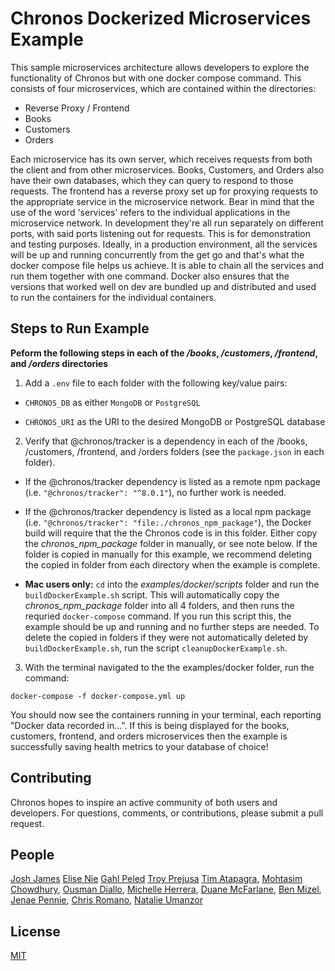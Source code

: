 # Chronos Dockerized Microservices Example
This sample microservices architecture allows developers to explore the functionality of Chronos but with one docker compose command. This consists of four microservices, which are contained within the directories:
- Reverse Proxy / Frontend
- Books
- Customers
- Orders

Each microservice has its own server, which receives requests from both the client and from other microservices. Books, Customers, and Orders also have their own databases, which they can query to respond to those requests.
The frontend has a reverse proxy set up for proxying requests to the appropriate service in the microservice network. Bear in mind that the use of the word 'services' refers to the individual applications in the microservice network. In development they're all run separately on different ports, with said ports listening out for requests. This is for demonstration and testing purposes. Ideally, in a production environment, all the services will be up and running concurrently from the get go and that's what the docker compose file helps us achieve. It is able to chain all the services and run them together with one command. Docker also ensures that the versions that worked well on dev are bundled up and distributed and used to run the containers for the individual containers.

## Steps to Run Example
**Peform the following steps in each of the _/books_, _/customers_, _/frontend_, and _/orders_ directories**

1. Add a `.env` file to each folder with the following key/value pairs:

- `CHRONOS_DB` as either `MongoDB` or `PostgreSQL`

- `CHRONOS_URI` as the URI to the desired MongoDB or PostgreSQL database

2.  Verify that @chronos/tracker is a dependency in each of the /books, /customers, /frontend, and /orders folders (see the `package.json` in each folder).

- If the @chronos/tracker dependency is listed as a remote npm package (i.e. `"@chronos/tracker": "^8.0.1"`), no further work is needed.

- If the @chronos/tracker dependency is listed as a local npm package (i.e. `"@chronos/tracker": "file:./chronos_npm_package"`), the Docker build will require that the the Chronos code is in this folder. Either copy the _chronos_npm_package_ folder in manually, or see note below. If the folder is copied in manually for this example, we recommend deleting the copied in folder from each directory when the example is complete.

- **Mac users only:** `cd` into the _examples/docker/scripts_ folder and run the `buildDockerExample.sh` script. This will automatically copy the _chronos_npm_package_ folder into all 4 folders, and then runs the requried `docker-compose` command. If you run this script this, the example should be up and running and no further steps are needed. To delete the copied in folders if they were not automatically deleted by `buildDockerExample.sh`, run the script `cleanupDockerExample.sh`.

3. With the terminal navigated to the the examples/docker folder, run the command:
```
docker-compose -f docker-compose.yml up
```

You should now see the containers running in your terminal, each reporting "Docker data recorded in...". If this is being displayed for the books, customers, frontend, and orders microservices then the example is successfully saving health metrics to your database of choice!

## Contributing

Chronos hopes to inspire an active community of both users and developers. For questions, comments, or contributions, please submit a pull request.

## People
[Josh James](https://github.com/joshjames289)
[Elise Nie](https://github.com/elisanie)
[Gahl Peled](https://github.com/GP3-RS)
[Troy Prejusa](https://github.com/tprejusa)
[Tim Atapagra](https://github.com/timpagra),
[Mohtasim Chowdhury](https://github.com/mohtasim317),
[Ousman Diallo](https://github.com/Dialloousman),
[Michelle Herrera](https://github.com/mesherrera),
[Duane McFarlane](https://github.com/Duane11003),
[Ben Mizel](https://github.com/ben-mizel),
[Jenae Pennie](https://github.com/jenaepen),
[Chris Romano](https://github.com/robicano22),
[Natalie Umanzor](https://github.com/nmczormick)

## License
[MIT](LICENSE)